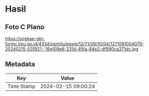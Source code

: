 # Hasil

## Foto C Plano

https://sirekap-obj-formc.kpu.go.id/4334/pemilu/ppwp/12/71/09/10/04/1271091004079-20240215-031921--16e109e6-231d-45fa-84e2-df990ca371dc.jpg


## Metadata

| Key        | Value               |
| ---------- | ------------------- |
| Time Stamp | 2024-02-15 09:00:24 |




